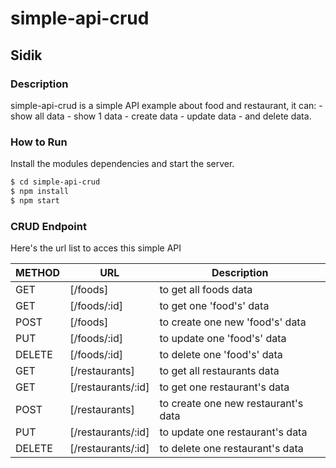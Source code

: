 # simple-api-crud
## Sidik

### Description

simple-api-crud is a simple API example about food and restaurant, it can:
    - show all data
    - show 1 data
    - create data
    - update data
    - and delete data.

### How to Run

Install the modules dependencies and start the server.

```sh
$ cd simple-api-crud
$ npm install
$ npm start
```

### CRUD Endpoint

Here's the url list to acces this simple API

| METHOD | URL | Description |
| ----- | ----- | ----- |
| GET | [/foods] | to get all foods data |
| GET | [/foods/:id] | to get one 'food's' data |
| POST | [/foods] | to create one new 'food's' data |
| PUT | [/foods/:id] | to update one 'food's' data |
| DELETE | [/foods/:id] | to delete one 'food's' data |
| GET | [/restaurants] | to get all restaurants data |
| GET | [/restaurants/:id] | to get one restaurant's data |
| POST | [/restaurants] | to create one new restaurant's data |
| PUT | [/restaurants/:id] | to update one restaurant's data |
| DELETE | [/restaurants/:id] | to delete one restaurant's data |
